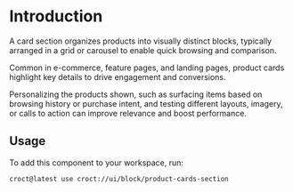 # Introduction

A card section organizes products into visually distinct blocks, typically arranged in a grid or carousel to enable
quick browsing and comparison.

Common in e-commerce, feature pages, and landing pages, product cards highlight key details to drive engagement
and conversions.

Personalizing the products shown, such as surfacing items based on browsing history or purchase intent, and testing
different layouts, imagery, or calls to action can improve relevance and boost performance.

## Usage

To add this component to your workspace, run:

```js-pm
croct@latest use croct://ui/block/product-cards-section
```
